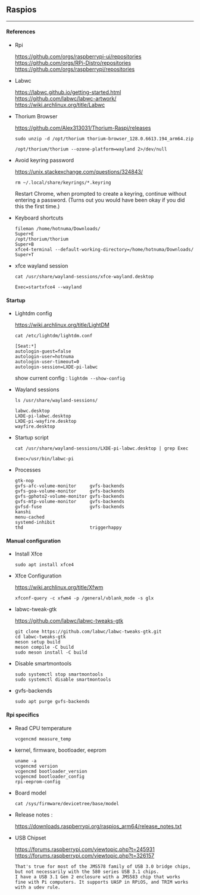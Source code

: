 <link href="style.css" rel="stylesheet"></link>

## Raspios

---

#### References

* Rpi

    https://github.com/orgs/raspberrypi-ui/repositories  
    https://github.com/orgs/RPi-Distro/repositories  
    https://github.com/orgs/raspberrypi/repositories  
    
* Labwc
    
    https://labwc.github.io/getting-started.html  
    https://github.com/labwc/labwc-artwork/  
    https://wiki.archlinux.org/title/Labwc  

* Thorium Browser

    https://github.com/Alex313031/Thorium-Raspi/releases  
    
    `sudo unzip -d /opt/thorium thorium-browser_128.0.6613.194_arm64.zip`
    
    `/opt/thorium/thorium --ozone-platform=wayland 2>/dev/null`

* Avoid keyring password
    
    https://unix.stackexchange.com/questions/324843/  
    
    `rm ~/.local/share/keyrings/*.keyring`
    
    Restart Chrome, when prompted to create a keyring, continue without entering a password. (Turns out you would have been okay if you did this the first time.)

* Keyboard shortcuts
    
    ```
    fileman /home/hotnuma/Downloads/                                    Super+E
    /opt/thorium/thorium                                                Super+B
    xfce4-terminal --default-working-directory=/home/hotnuma/Downloads/ Super+T
    ```

* xfce wayland session
    
    ```
    cat /usr/share/wayland-sessions/xfce-wayland.desktop
    
    Exec=startxfce4 --wayland
    ```
    
    
#### Startup

* Lightdm config

    https://wiki.archlinux.org/title/LightDM  
    
    ```
    cat /etc/lightdm/lightdm.conf
    
    [Seat:*]
    autologin-guest=false
    autologin-user=hotnuma
    autologin-user-timeout=0
    autologin-session=LXDE-pi-labwc
    ```
    
    show current config : `lightdm --show-config`

* Wayland sessions
    
    ```
    ls /usr/share/wayland-sessions/
    
    labwc.desktop
    LXDE-pi-labwc.desktop
    LXDE-pi-wayfire.desktop
    wayfire.desktop
    ```

* Startup script

    ```
    cat /usr/share/wayland-sessions/LXDE-pi-labwc.desktop | grep Exec
    
    Exec=/usr/bin/labwc-pi
    ```

* Processes
    
    ```
    gtk-nop
    gvfs-afc-volume-monitor     gvfs-backends
    gvfs-goa-volume-monitor     gvfs-backends
    gvfs-gphoto2-volume-monitor gvfs-backends
    gvfs-mtp-volume-monitor     gvfs-backends
    gvfsd-fuse                  gvfs-backends
    kanshi
    menu-cached
    systemd-inhibit
    thd                         triggerhappy
    ```

#### Manual configuration

* Install Xfce
    
    `sudo apt install xfce4`

* Xfce Configuration
    
    https://wiki.archlinux.org/title/Xfwm  
    
    `xfconf-query -c xfwm4 -p /general/vblank_mode -s glx`

* labwc-tweak-gtk

    https://github.com/labwc/labwc-tweaks-gtk  
    
    ```
    git clone https://github.com/labwc/labwc-tweaks-gtk.git
    cd labwc-tweaks-gtk
    meson setup build
    meson compile -C build
    sudo meson install -C build
    ```

* Disable smartmontools
	
	```
	sudo systemctl stop smartmontools
	sudo systemctl disable smartmontools
	```

* gvfs-backends
    
    `sudo apt purge gvfs-backends`


#### Rpi specifics

* Read CPU temperature

    `vcgencmd measure_temp`

* kernel, firmware, bootloader, eeprom

    ```
    uname -a
    vcgencmd version
    vcgencmd bootloader_version
    vcgencmd bootloader_config
    rpi-eeprom-config
    ```

* Board model
    
    `cat /sys/firmware/devicetree/base/model`

* Release notes : 
    
    https://downloads.raspberrypi.org/raspios_arm64/release_notes.txt  

* USB Chipset
    
    https://forums.raspberrypi.com/viewtopic.php?t=245931  
    https://forums.raspberrypi.com/viewtopic.php?t=326157  
    
    ```
    That's true for most of the JMS578 family of USB 3.0 bridge chips,
    but not necessarily with the 580 series USB 3.1 chips.
    I have a USB 3.1 Gen 2 enclosure with a JMS583 chip that works
    fine with Pi computers. It supports UASP in RPiOS, and TRIM works
    with a udev rule.
    ```



<!--

[best-ssd-storage](https://jamesachambers.com/best-ssd-storage-adapters-for-raspberry-pi-4-400/)  

#### Raspios configuration

https://www.raspberrypi.com/documentation/computers/os.html  

* Revert to specific firmware using git commit hash

    ```
    sudo rpi-update 6e61ab523f0a9d2fbb4319f6f6430d4c13203c0e
    ```

* Revert to stable firmware

    ```
    sudo apt update
    sudo apt install --reinstall libraspberrypi0 libraspberrypi-{bin,dev,doc} raspberrypi-bootloader raspberrypi-kernel
    ```


* Session

    https://askubuntu.com/questions/77191/  

    _The Name entry is what lightdm would display for this session. The Exec entry is the important thing, and it should be the name of the program that starts the actual session. When you log in, lightdm calls the /etc/X11/Xsession script, passing it the value of Exec as an argument, and Xsession will, eventually, execute this program (for example, it could be startxfce4 for starting a xfce4 session). If the Exec entry is the special string default, then Xsession will execute the user's ~/.xsession file. (Xsession would also execute ~/.xsession if it's called without arguments.)_

#### Openbox

* Config

    Openbox is set in `~/config/lxsession/LXDE-pi/desktop.conf` using a wrapper script.

    ```
    cat /usr/bin/openbox-lxde-pi 
    #!/bin/sh
    exec openbox --config-file $XDG_CONFIG_HOME/openbox/lxde-pi-rc.xml $@
    ```

    The default config file should be `$HOME/.config/openbox/lxde-pi-rc.xml` but it's possible to set openbox in `desktop.conf` and use `/home/pi/.config/openbox/rc.xml`

    ```
    [Session]
    window_manager=openbox
    ```

* Reload openbox config :

    ```
    openbox --reconfigure
    ```

* Picom
    
    https://wiki.archlinux.org/title/picom  
    
    `picom --backend glx`

#### Application menu

`/etc/xdg/menus/lxde-pi-applications.menu`

* Fix screen tearing
    
    https://forum.manjaro.org/t/how-to-fix-intel-screen-tearing-on-xfce/31361/1  
    
    ```
    1- Go to “setting manager”
    2- Go to “setting editor”
    3- Choose “xfwm4”
    4- Find “vblank_mode” and select
    5- Press the “edit”
    6- Type glx to “value” section
    7- Save and reboot

    Note: This is the gui way of those commands
    xfwm4 --replace --vblank=glx &
    xfconf-query -c xfwm4 -p /general/vblank_mode -s glx
    ```

#### Other

* SSD Boot
    
    Change boot order with `raspi-config`
    
    View current EEPROM configuration : `rpi-eeprom-config`
    
    Edit configuration : `sudo -E rpi-eeprom-config --edit`
    
    Add `USB_MSD_DISCOVER_TIMEOUT=5`
    
    [udev_trim](https://forums.raspberrypi.com/viewtopic.php?t=307276#p1839171)  

* Upgrade to Debian 12
    
    [rpios_bookworm](https://forums.raspberrypi.com/viewtopic.php?t=352477)  
    [upgrade_bookworm](https://forums.raspberrypi.com/viewtopic.php?p=2110754)  
    [metapackages_bookworm](https://forums.raspberrypi.com/viewtopic.php?t=351201)  
    
    https://gist.github.com/jauderho/6b7d42030e264a135450ecc0ba521bd8  
    https://blog.fernvenue.com/archives/upgrade-raspberrypi-to-debian-12-bookworm/  
    
* CPU governor

    https://askubuntu.com/questions/1021748/  
    https://raspberrypi.stackexchange.com/questions/9034/  

* Display settings

    https://forums.raspberrypi.com/viewtopic.php?p=1945199#p1945199  
    https://forums.raspberrypi.com/viewtopic.php?p=1945198#p1945198  
    https://forums.raspberrypi.com/viewtopic.php?t=325011#p1945199  
    
    `video=HDMI-1:800x480@60`

* Glamor
    
    `/usr/share/X11/xorg.conf.d/20-noglamor.conf`

* Test RPi version

    https://forums.raspberrypi.com/viewtopic.php?t=34678  
    https://forums.raspberrypi.com/viewtopic.php?t=200059  

    ```
    ARCH=$(uname -m)
    VERSION=$(cat /etc/debian_version)
    if [[ $ARCH != "aarch64" ]] || [[ $VERSION != 11* ]]; then
        echo " *** This script was tested only on a Raspberry Pi 4B 64 bit"
        echo " *** abort..."
        exit 1
    fi

    cat /proc/cpuinfo
    grep -q BCM2708 /proc/cpuinfo
    cat /etc/*-release
    cat /proc/device-tree/model
    cat /sys/firmware/devicetree/base/model
    ```

* Transfer Data Through Bluetooth
    
    [https://linuxhint.com/transfer-data-through-bluetooth-raspbe](https://linuxhint.com/transfer-data-through-bluetooth-raspberry-pi/)  

* GPIO Programming

    https://forums.raspberrypi.com/viewtopic.php?t=327539  

* C++ SSD1306 I2C LCD
    
    https://forums.raspberrypi.com/viewtopic.php?t=224984  
    https://forums.raspberrypi.com/viewtopic.php?t=171817  

* Anti-rpi

    https://www.fsf.org/resources/hw/single-board-computers  
    https://wiki.debian.org/RaspberryPi/  

    Limitations
    
    - no real time clock
    - 1.2A current limit for all USB plugs
    - slow SD controller (40 MB/s)
    - incompatible usb to sata controllers

#### Other

- Drive consumption

    Toshiba Canvio Basics : a maximum of 900mA power, even in the largest capacity version.
    
    Kingston a400 SSD : 0.195W Idle / 0.279W Avg / 0.642W (MAX) Read / 1.535W (MAX) Write

- Upgrade
    
    https://gist.github.com/jauderho/6b7d42030e264a135450ecc0ba521bd8  
    https://raspberrytips.com/update-raspberry-pi-latest-version/  

- Install previous version
    
    https://unix.stackexchange.com/questions/242014/  
    
    `sudo apt install openbox=3.6.1-9+rpt1+deb11u1`

    https://forums.raspberrypi.com/search.php?search_id=newposts  

    https://www.raspberrypi.com/documentation/  
    https://www.raspberrypi.com/documentation/computers/raspberry-pi.html  
    https://linuxhint.com/gpio-pinout-raspberry-pi/  
    [tearing_test](https://www.youtube.com/watch?v=cuXsupMuik4)  
    [howto_desktops](https://forums.raspberrypi.com/viewtopic.php?t=133691)  
    [howto_autostart](https://forums.raspberrypi.com/viewtopic.php?t=294014)  

    https://downloads.raspberrypi.org/raspios_arm64/images/  
    https://github.com/raspberrypi/rpi-eeprom  

    STATUS="Labwc on Wayland"
    autologin-session=LXDE-pi-labwc/"
    if [ -e "/var/lib/AccountsService/users/$USER" ] ; then
      sed "/var/lib/AccountsService/users/$USER" -i -e "s/XSession=.*/XSession=LXDE-pi-wayfire/"
    fi

#### Old raspi docs

* Compton

    https://www.youtube.com/watch?v=3esPpe-fclI  
    https://gist.github.com/kelleyk/6beba22586ac0c40aa30  
    
    ```
    compton --backend glx --unredir-if-possible --vsync opengl-swc
    compton --backend glx --vsync opengl-swc
    ```

* Firefox Webrender

	https://www.google.com/search?q=raspberry+pi+webrender  
	https://bugzilla.mozilla.org/show_bug.cgi?id=1663285  
	https://forum.manjaro.org/t/firefox-webrender-pi4-400/63702  
		
	https://forums.raspberrypi.com/search.php?keywords=webrender  

	https://www.google.com/search?q=raspberry+pi+firefox+webrender  

	https://bugzilla.mozilla.org/show_bug.cgi?id=1663285  

	```
	gfx.webrender.all to true
	Run 'MOZ_X11_EGL=1 firefox' in terminal
	```
	
	https://bugzilla.mozilla.org/show_bug.cgi?id=1725624  

	https://bugs.launchpad.net/ubuntu/+source/firefox/+bug/1930982  
-->


